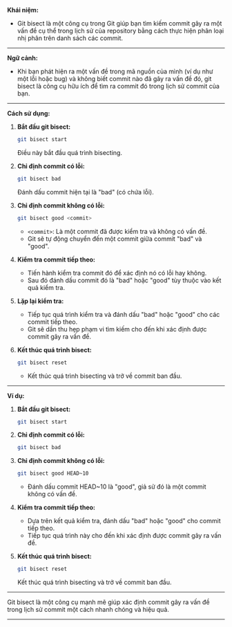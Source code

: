 **Khái niệm:**

- Git bisect là một công cụ trong Git giúp bạn tìm kiếm commit gây ra một vấn đề cụ thể trong lịch sử của repository bằng cách thực hiện phân loại nhị phân trên danh sách các commit.

---

**Ngữ cảnh:**

- Khi bạn phát hiện ra một vấn đề trong mã nguồn của mình (ví dụ như một lỗi hoặc bug) và không biết commit nào đã gây ra vấn đề đó, git bisect là công cụ hữu ích để tìm ra commit đó trong lịch sử commit của bạn.

---

**Cách sử dụng:**

1. **Bắt đầu git bisect:**

   ```bash
   git bisect start
   ```

   Điều này bắt đầu quá trình bisecting.

2. **Chỉ định commit có lỗi:**

   ```bash
   git bisect bad
   ```

   Đánh dấu commit hiện tại là "bad" (có chứa lỗi).

3. **Chỉ định commit không có lỗi:**

   ```bash
   git bisect good <commit>
   ```

   - `<commit>`: Là một commit đã được kiểm tra và không có vấn đề.
   - Git sẽ tự động chuyển đến một commit giữa commit "bad" và "good".

4. **Kiểm tra commit tiếp theo:**

   - Tiến hành kiểm tra commit đó để xác định nó có lỗi hay không.
   - Sau đó đánh dấu commit đó là "bad" hoặc "good" tùy thuộc vào kết quả kiểm tra.

5. **Lặp lại kiểm tra:**

   - Tiếp tục quá trình kiểm tra và đánh dấu "bad" hoặc "good" cho các commit tiếp theo.
   - Git sẽ dần thu hẹp phạm vi tìm kiếm cho đến khi xác định được commit gây ra vấn đề.

6. **Kết thúc quá trình bisect:**
   ```bash
   git bisect reset
   ```
   - Kết thúc quá trình bisecting và trở về commit ban đầu.

---

**Ví dụ:**

1. **Bắt đầu git bisect:**

   ```bash
   git bisect start
   ```

2. **Chỉ định commit có lỗi:**

   ```bash
   git bisect bad
   ```

3. **Chỉ định commit không có lỗi:**

   ```bash
   git bisect good HEAD~10
   ```

   - Đánh dấu commit HEAD~10 là "good", giả sử đó là một commit không có vấn đề.

4. **Kiểm tra commit tiếp theo:**

   - Dựa trên kết quả kiểm tra, đánh dấu "bad" hoặc "good" cho commit tiếp theo.
   - Tiếp tục quá trình này cho đến khi xác định được commit gây ra vấn đề.

5. **Kết thúc quá trình bisect:**
   ```bash
   git bisect reset
   ```
   Kết thúc quá trình bisecting và trở về commit ban đầu.

---

Git bisect là một công cụ mạnh mẽ giúp xác định commit gây ra vấn đề trong lịch sử commit một cách nhanh chóng và hiệu quả.

---

